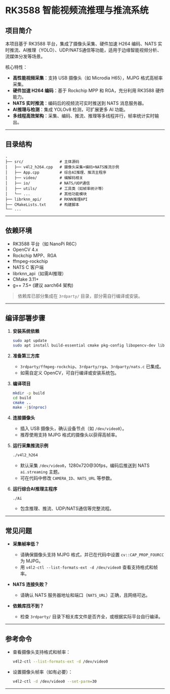 # RK3588 智能视频流推理与推流系统

## 项目简介

本项目基于 RK3588 平台，集成了摄像头采集、硬件加速 H264 编码、NATS 实时推流、AI推理（YOLO）、UDP/NATS通信等功能，适用于边缘智能视频分析、流媒体分发等场景。

核心特性：

- **高性能视频采集**：支持 USB 摄像头（如 Microdia H65），MJPG 格式高帧率采集。
- **硬件加速 H264 编码**：基于 Rockchip MPP 和 RGA，充分利用 RK3588 硬件能力。
- **NATS 实时推流**：编码后的视频流可实时推送到 NATS 消息服务器。
- **AI推理与检测**：集成 YOLOv8 检测，可扩展更多 AI 功能。
- **多线程高效架构**：采集、编码、推流、推理等多线程并行，帧率统计实时输出。

---

## 目录结构

```
.
├── src/                # 主体源码
│   ├── v4l2_h264.cpp   # 摄像头采集+编码+NATS推流示例
│   ├── App.cpp         # 综合AI推理、推流主程序
│   ├── video/          # 编解码相关
│   ├── io/             # NATS/UDP通信
│   ├── utils/          # 工具类（如帧率统计等）
│   └── ...             # 其他功能模块
├── librknn_api/        # RKNN推理API
├── CMakeLists.txt      # 构建脚本
└── ...
```

---

## 依赖环境

- RK3588 平台（如 NanoPi R6C）
- OpenCV 4.x
- Rockchip MPP、RGA
- ffmpeg-rockchip
- NATS C 客户端
- librknn_api（如需AI推理）
- CMake 3.11+
- g++ 7.5+ (建议 aarch64 架构)

> 依赖库已部分集成在 `3rdparty/` 目录，部分需自行编译或安装。

---

## 编译部署步骤

1. **安装系统依赖**
   ```bash
   sudo apt update
   sudo apt install build-essential cmake pkg-config libopencv-dev libssl-dev
   ```

2. **准备第三方库**
   - `3rdparty/ffmpeg-rockchip`、`3rdparty/rga`、`3rdparty/nats.c` 已集成。
   - 如需自定义 OpenCV，可自行编译或安装系统包。

3. **编译项目**
   ```bash
   mkdir -p build
   cd build
   cmake ..
   make -j$(nproc)
   ```

4. **连接摄像头**
   - 插入 USB 摄像头，确认设备节点（如 `/dev/video0`）。
   - 推荐使用支持 MJPG 格式的摄像头以获得高帧率。

5. **运行采集推流示例**
   ```bash
   ./v4l2_h264
   ```
   - 默认采集 `/dev/video0`，1280x720@30fps，编码后推送到 NATS `ai.streaming` 主题。
   - 可在代码中修改 `CAMERA_ID`、`NATS_URL` 等参数。

6. **运行综合AI推理主程序**
   ```bash
   ./Ai
   ```
   - 包含推理、推流、UDP/NATS通信等完整流程。

---

## 常见问题

- **采集帧率低？**
  - 请确保摄像头支持 MJPG 格式，并已在代码中设置 `cv::CAP_PROP_FOURCC` 为 MJPG。
  - 用 `v4l2-ctl --list-formats-ext -d /dev/video0` 查看支持格式和帧率。

- **NATS 连接失败？**
  - 请确认 NATS 服务器地址和端口（`NATS_URL`）正确，且网络可达。

- **依赖库找不到？**
  - 检查 `3rdparty/` 目录下相关库文件是否齐全，或根据实际平台自行编译。

---

## 参考命令

- 查看摄像头支持格式和帧率：
  ```bash
  v4l2-ctl --list-formats-ext -d /dev/video0
  ```
- 设置摄像头帧率（如有必要）：
  ```bash
  v4l2-ctl -d /dev/video0 --set-parm=30
  ```

---
